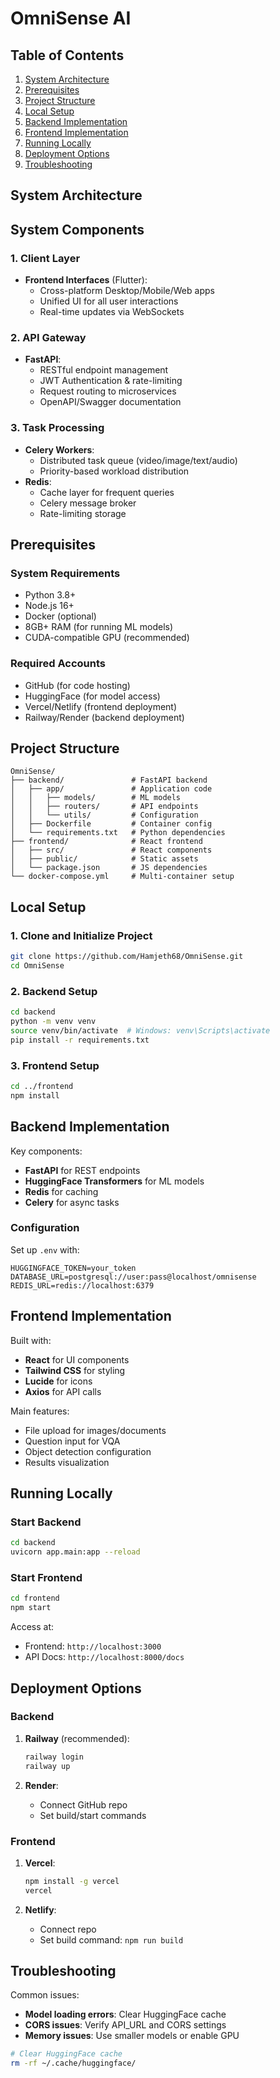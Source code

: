 # OmniSense AI 

## Table of Contents
1. [System Architecture](#system-architecture)
2. [Prerequisites](#prerequisites)
3. [Project Structure](#project-structure)
4. [Local Setup](#local-setup)
5. [Backend Implementation](#backend-implementation)
6. [Frontend Implementation](#frontend-implementation)
7. [Running Locally](#running-locally)
8. [Deployment Options](#deployment-options)
9. [Troubleshooting](#troubleshooting)

## System Architecture


## System Components

### 1. Client Layer
- **Frontend Interfaces** (Flutter):
  - Cross-platform Desktop/Mobile/Web apps
  - Unified UI for all user interactions
  - Real-time updates via WebSockets

### 2. API Gateway
- **FastAPI**:
  - RESTful endpoint management
  - JWT Authentication & rate-limiting
  - Request routing to microservices
  - OpenAPI/Swagger documentation

### 3. Task Processing
- **Celery Workers**:
  - Distributed task queue (video/image/text/audio)
  - Priority-based workload distribution
- **Redis**:
  - Cache layer for frequent queries
  - Celery message broker
  - Rate-limiting storage


## Prerequisites

### System Requirements
- Python 3.8+
- Node.js 16+
- Docker (optional)
- 8GB+ RAM (for running ML models)
- CUDA-compatible GPU (recommended)

### Required Accounts
- GitHub (for code hosting)
- HuggingFace (for model access)
- Vercel/Netlify (frontend deployment)
- Railway/Render (backend deployment)

## Project Structure

```
OmniSense/
├── backend/               # FastAPI backend
│   ├── app/               # Application code
│   │   ├── models/        # ML models
│   │   ├── routers/       # API endpoints
│   │   └── utils/         # Configuration
│   ├── Dockerfile         # Container config
│   └── requirements.txt   # Python dependencies
├── frontend/              # React frontend
│   ├── src/               # React components
│   ├── public/            # Static assets
│   └── package.json       # JS dependencies
└── docker-compose.yml     # Multi-container setup
```

## Local Setup

### 1. Clone and Initialize Project
```bash
git clone https://github.com/Hamjeth68/OmniSense.git
cd OmniSense
```

### 2. Backend Setup
```bash
cd backend
python -m venv venv
source venv/bin/activate  # Windows: venv\Scripts\activate
pip install -r requirements.txt
```

### 3. Frontend Setup
```bash
cd ../frontend
npm install
```

## Backend Implementation

Key components:
- **FastAPI** for REST endpoints
- **HuggingFace Transformers** for ML models
- **Redis** for caching
- **Celery** for async tasks

### Configuration
Set up `.env` with:
```env
HUGGINGFACE_TOKEN=your_token
DATABASE_URL=postgresql://user:pass@localhost/omnisense
REDIS_URL=redis://localhost:6379
```

## Frontend Implementation

Built with:
- **React** for UI components
- **Tailwind CSS** for styling
- **Lucide** for icons
- **Axios** for API calls

Main features:
- File upload for images/documents
- Question input for VQA
- Object detection configuration
- Results visualization

## Running Locally

### Start Backend
```bash
cd backend
uvicorn app.main:app --reload
```

### Start Frontend
```bash
cd frontend
npm start
```

Access at:
- Frontend: `http://localhost:3000`
- API Docs: `http://localhost:8000/docs`

## Deployment Options

### Backend
1. **Railway** (recommended):
   ```bash
   railway login
   railway up
   ```

2. **Render**:
   - Connect GitHub repo
   - Set build/start commands

### Frontend
1. **Vercel**:
   ```bash
   npm install -g vercel
   vercel
   ```

2. **Netlify**:
   - Connect repo
   - Set build command: `npm run build`

## Troubleshooting

Common issues:
- **Model loading errors**: Clear HuggingFace cache
- **CORS issues**: Verify API_URL and CORS settings
- **Memory issues**: Use smaller models or enable GPU

```bash
# Clear HuggingFace cache
rm -rf ~/.cache/huggingface/
```


